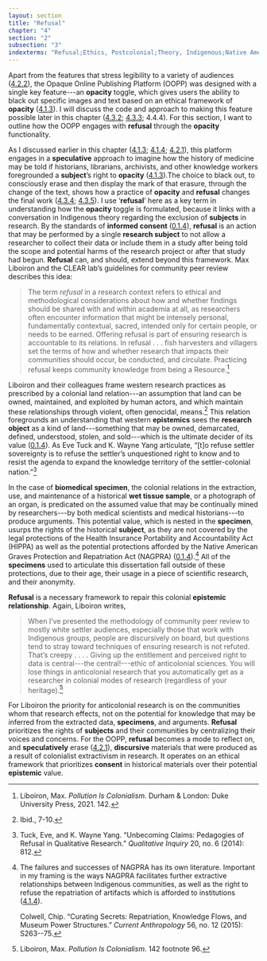 ```yaml
---
layout: section
title: "Refusal"
chapter: "4"
section: "2"
subsection: "3"
indexterms: "Refusal;Ethics, Postcolonial;Theory, Indigenous;Native American Graves Protection and Repatriation Act;Science, Anticolonial"
---
```


Apart from the features that stress legibility to a variety of audiences (<a href="{{ site.baseurl }}/narrative/4_2_2">4.2.2</a>), the Opaque Online Publishing Platform (OOPP) was designed with a single key feature---an <span data-tooltip aria-haspopup="true" class="has-tip" data-disable-hover="false" tabindex="1" data-title="Opacity is a rights-based philosophical framework that assumes humans have a right to not be known in knowledge systems."><b>opacity</b></span> toggle, which gives users the ability to black out specific images and text based on an ethical framework of <span data-tooltip aria-haspopup="true" class="has-tip" data-disable-hover="false" tabindex="1" data-title="Opacity is a rights-based philosophical framework that assumes humans have a right to not be known in knowledge systems."><b>opacity</b></span> (<a href="{{ site.baseurl }}/narrative/4_1_3">4.1.3</a>). I will discuss the code and approach to making this feature possible later in this chapter (<a href="{{ site.baseurl }}/narrative/4_3_2">4.3.2</a>; <a href="{{ site.baseurl }}/narrative/4_3_3">4.3.3</a>; 4.4.4). For this section, I want to outline how the OOPP engages with <span data-tooltip aria-haspopup="true" class="has-tip" data-disable-hover="false" tabindex="1" data-title="Refusal refers to the moments, actions, and possibilities enabled by denying academic access to personal, cultural, or spiritual materials and knowledge."><b>refusal</b></span> through the <span data-tooltip aria-haspopup="true" class="has-tip" data-disable-hover="false" tabindex="1" data-title="Opacity is a rights-based philosophical framework that assumes humans have a right to not be known in knowledge systems."><b>opacity</b></span> functionality. 

As I discussed earlier in this chapter (<a href="{{ site.baseurl }}/narrative/4_1_3">4.1.3</a>; <a href="{{ site.baseurl }}/narrative/4_1_4">4.1.4</a>; <a href="{{ site.baseurl }}/narrative/4_2_1">4.2.1</a>), this platform engages in a <span data-tooltip aria-haspopup="true" class="has-tip" data-disable-hover="false" tabindex="1" data-title="The term speculative refers to a broader discussion in history in how to best address structural violence which produces gaps in the archive. Speculative history imagines what might have happened, or otherwise fill in the gap where these violences occurred."><b>speculative</b></span> approach to imagine how the history of medicine may be told if historians, librarians, archivists, and other knowledge workers foregrounded a <span data-tooltip aria-haspopup="true" class="has-tip" data-disable-hover="false" tabindex="1" data-title="The term research subject refers to a human person who has been ingested into a research program, and whose identity, personhood, and body have become the focus of a research program. I think of the subject in a Foucauldian sense: The 'subject' is a pun on the monarchal subject, someone who has no agency under the spectacular power of the sovereign. In this case it the subject lacks agency in relation to the researcher studying them."><b>subject</b></span>’s right to <span data-tooltip aria-haspopup="true" class="has-tip" data-disable-hover="false" tabindex="1" data-title="Opacity is a rights-based philosophical framework that assumes humans have a right to not be known in knowledge systems."><b>opacity</b></span> (<a href="{{ site.baseurl }}/narrative/4_1_3">4.1.3</a>).The choice to black out, to consciously erase and then display the mark of that erasure, through the change of the text, shows how a practice of <span data-tooltip aria-haspopup="true" class="has-tip" data-disable-hover="false" tabindex="1" data-title="Opacity is a rights-based philosophical framework that assumes humans have a right to not be known in knowledge systems."><b>opacity</b></span> and <span data-tooltip aria-haspopup="true" class="has-tip" data-disable-hover="false" tabindex="1" data-title="Refusal refers to the moments, actions, and possibilities enabled by denying academic access to personal, cultural, or spiritual materials and knowledge."><b>refusal</b></span> changes the final work (<a href="{{ site.baseurl }}/narrative/4_3_4">4.3.4</a>; <a href="{{ site.baseurl }}/narrative/4_3_5">4.3.5</a>). I use ‘<span data-tooltip aria-haspopup="true" class="has-tip" data-disable-hover="false" tabindex="1" data-title="Refusal refers to the moments, actions, and possibilities enabled by denying academic access to personal, cultural, or spiritual materials and knowledge."><b>refusal</b></span>’ here as a key term in understanding how the <span data-tooltip aria-haspopup="true" class="has-tip" data-disable-hover="false" tabindex="1" data-title="Opacity is a rights-based philosophical framework that assumes humans have a right to not be known in knowledge systems."><b>opacity</b></span> toggle is formulated, because it links with a conversation in Indigenous theory regarding the exclusion of <span data-tooltip aria-haspopup="true" class="has-tip" data-disable-hover="false" tabindex="1" data-title="The term research subject refers to a human person who has been ingested into a research program, and whose identity, personhood, and body have become the focus of a research program. I think of the subject in a Foucauldian sense: The 'subject' is a pun on the monarchal subject, someone who has no agency under the spectacular power of the sovereign. In this case it the subject lacks agency in relation to the researcher studying them."><b>subjects</b></span> in research. By the standards of <span data-tooltip aria-haspopup="true" class="has-tip" data-disable-hover="false" tabindex="1" data-title="I use the phrase 'consent' to refer to the idea of informed consent: that a research subject needs to be aware of what will happen to them in a research project, and that they have the ability to say 'no' at any point during the research program."><b>informed consent</b></span> (<a href="{{ site.baseurl }}/narrative/0_1_4">0.1.4</a>), <span data-tooltip aria-haspopup="true" class="has-tip" data-disable-hover="false" tabindex="1" data-title="Refusal refers to the moments, actions, and possibilities enabled by denying academic access to personal, cultural, or spiritual materials and knowledge."><b>refusal</b></span> is an action that may be performed by a single <span data-tooltip aria-haspopup="true" class="has-tip" data-disable-hover="false" tabindex="1" data-title="The term research subject refers to a human person who has been ingested into a research program, and whose identity, personhood, and body have become the focus of a research program. I think of the subject in a Foucauldian sense: The 'subject' is a pun on the monarchal subject, someone who has no agency under the spectacular power of the sovereign. In this case it the subject lacks agency in relation to the researcher studying them."><b>research subject</b></span> to not allow a researcher to collect their data or include them in a study after being told the scope and potential harms of the research project or after that study had begun. <span data-tooltip aria-haspopup="true" class="has-tip" data-disable-hover="false" tabindex="1" data-title="Refusal refers to the moments, actions, and possibilities enabled by denying academic access to personal, cultural, or spiritual materials and knowledge."><b>Refusal</b></span> can, and should, extend beyond this framework. Max Liboiron and the CLEAR lab’s guidelines for community peer review describes this idea:

>The term *refusal* in a research context refers to ethical and methodological considerations about how and whether findings should be shared with and within academia at all, as researchers often encounter information that might be intensely personal, fundamentally contextual, sacred, intended only for certain people, or needs to be earned. Offering refusal is part of ensuring research is accountable to its relations. In refusal . . . fish harvesters and villagers set the terms of how and whether research that impacts their communities should occur, be conducted, and circulate. Practicing refusal keeps community knowledge from being a Resource.[^fn1]

Liboiron and their colleagues frame western research practices as prescribed by a colonial land relation---an assumption that land can be owned, maintained, and exploited by human actors, and which maintain these relationships through violent, often genocidal, means.[^fn2] This relation foregrounds an understanding that western <span data-tooltip aria-haspopup="true" class="has-tip" data-disable-hover="false" tabindex="1" data-title="Epistemics is a philosophical term referring to the study of knowledge. I use it to talk about the entwined practices of scientific culture, its arguments, and its methodologies."><b>epistemics</b></span> sees the <span data-tooltip aria-haspopup="true" class="has-tip" data-disable-hover="false" tabindex="1" data-title="I use the term research object to refer to materials that have been divorced from the subject of their origin. Object, as I use it, carefully considers how human patients are denied their humanity through transformations that deem them as objects."><b>research object</b></span> as a kind of land---something that may be owned, demarcated, defined, understood, stolen, and sold---which is the ultimate decider of its value (<a href="{{ site.baseurl }}/narrative/0_1_4">0.1.4</a>). As Eve Tuck and K. Wayne Yang articulate, “[t]o refuse settler sovereignty is to refuse the settler’s unquestioned right to know and to resist the agenda to expand the knowledge territory of the settler-colonial nation.”[^fn3]

In the case of <span data-tooltip aria-haspopup="true" class="has-tip" data-disable-hover="false" tabindex="1" data-title="Biomedicine is an approach to health that uses scientific approaches to evidence-based medicine, with an emphasis on generalized treatments with surgical and pharmaceutical methods. It combines knowledge from a range of scientific disciplines, like biology, chemistry, physiology, pathology, as part of its evidence-based and causal claims."><b>biomedical</b></span> <span data-tooltip aria-haspopup="true" class="has-tip" data-disable-hover="false" tabindex="1" data-title="Specimen refers to any naturally occurring phenomenon that has been extracted from its original context and placed within a knowledge framework to understand and describe that phenomenon."><b>specimen</b></span>, the colonial relations in the extraction, use, and maintenance of a historical <span data-tooltip aria-haspopup="true" class="has-tip" data-disable-hover="false" tabindex="1" data-title="Wet specimens refer to living tissues preserved in fluid. Contemporary wet specimens are usually submerged in a formalin mixture, and older specimens from the eighteenth and nineteenth centuries were usually preserved in a spirit like rum or whiskey."><b>wet tissue sample</b></span>, or a photograph of an organ, is predicated on the assumed value that may be continually mined by researchers---by both medical scientists and medical historians---to produce arguments. This potential value, which is nested in the <span data-tooltip aria-haspopup="true" class="has-tip" data-disable-hover="false" tabindex="1" data-title="Specimen refers to any naturally occurring phenomenon that has been extracted from its original context and placed within a knowledge framework to understand and describe that phenomenon."><b>specimen</b></span>, usurps the rights of the historical <span data-tooltip aria-haspopup="true" class="has-tip" data-disable-hover="false" tabindex="1" data-title="The term research subject refers to a human person who has been ingested into a research program, and whose identity, personhood, and body have become the focus of a research program. I think of the subject in a Foucauldian sense: The 'subject' is a pun on the monarchal subject, someone who has no agency under the spectacular power of the sovereign. In this case it the subject lacks agency in relation to the researcher studying them."><b>subject</b></span>, as they are not covered by the legal protections of the Health Insurance Portability and Accountability Act (HIPPA) as well as the potential protections afforded by the Native American Graves Protection and Repatriation Act (NAGPRA) (<a href="{{ site.baseurl }}/narrative/0_1_4">0.1.4</a>).[^fn4] All of the <span data-tooltip aria-haspopup="true" class="has-tip" data-disable-hover="false" tabindex="1" data-title="Specimen refers to any naturally occurring phenomenon that has been extracted from its original context and placed within a knowledge framework to understand and describe that phenomenon."><b>specimens</b></span> used to articulate this dissertation fall outside of these protections, due to their age, their usage in a piece of scientific research, and their anonymity.

<span data-tooltip aria-haspopup="true" class="has-tip" data-disable-hover="false" tabindex="1" data-title="Refusal refers to the moments, actions, and possibilities enabled by denying academic access to personal, cultural, or spiritual materials and knowledge."><b>Refusal</b></span> is a necessary framework to repair this colonial <span data-tooltip aria-haspopup="true" class="has-tip" data-disable-hover="false" tabindex="1" data-title="Epistemics is a philosophical term referring to the study of knowledge. I use it to talk about the entwined practices of scientific culture, its arguments, and its methodologies."><b>epistemic</b></span> <span data-tooltip aria-haspopup="true" class="has-tip" data-disable-hover="false" tabindex="1" data-title="Relationality, as I use it, is indebted to Indigenous knowledge systems. Relation refers to the ways researchers become connected to and obligated to the people, ideas, and non-human entities which they study."><b>relationship</b></span>. Again, Liboiron writes, 

>When I’ve presented the methodology of community peer review to mostly white settler audiences, especially those that work with Indigenous groups, people are discursively on board, but questions tend to stray toward techniques of ensuring research is not refuted. That’s creepy . . . . Giving up the entitlement and perceived right to data is central---the central!---ethic of anticolonial sciences. You will lose things in anticolonial research that you automatically get as a researcher in colonial modes of research (regardless of your heritage).[^fn5]

For Liboiron the priority for anticolonial research is on the communities whom that research effects, not on the potential for knowledge that may be inferred from the extracted data, <span data-tooltip aria-haspopup="true" class="has-tip" data-disable-hover="false" tabindex="1" data-title="Specimen refers to any naturally occurring phenomenon that has been extracted from its original context and placed within a knowledge framework to understand and describe that phenomenon."><b>specimens</b></span>, and arguments. <span data-tooltip aria-haspopup="true" class="has-tip" data-disable-hover="false" tabindex="1" data-title="Refusal refers to the moments, actions, and possibilities enabled by denying academic access to personal, cultural, or spiritual materials and knowledge."><b>Refusal</b></span> prioritizes the rights of <span data-tooltip aria-haspopup="true" class="has-tip" data-disable-hover="false" tabindex="1" data-title="The term research subject refers to a human person who has been ingested into a research program, and whose identity, personhood, and body have become the focus of a research program. I think of the subject in a Foucauldian sense: The 'subject' is a pun on the monarchal subject, someone who has no agency under the spectacular power of the sovereign. In this case it the subject lacks agency in relation to the researcher studying them."><b>subjects</b></span> and their communities by centralizing their voices and concerns. For the OOPP, <span data-tooltip aria-haspopup="true" class="has-tip" data-disable-hover="false" tabindex="1" data-title="Refusal refers to the moments, actions, and possibilities enabled by denying academic access to personal, cultural, or spiritual materials and knowledge."><b>refusal</b></span> becomes a mode to reflect on, and <span data-tooltip aria-haspopup="true" class="has-tip" data-disable-hover="false" tabindex="1" data-title="The term speculative refers to a broader discussion in history in how to best address structural violence which produces gaps in the archive. Speculative history imagines what might have happened, or otherwise fill in the gap where these violences occurred."><b>speculatively</b></span> erase (<a href="{{ site.baseurl }}/narrative/4_2_1">4.2.1</a>), <span data-tooltip aria-haspopup="true" class="has-tip" data-disable-hover="false" tabindex="1" data-title="Discourse refers to a scholarly conversation which occurs in a field of knowledge production. I use it in a Foucauldian sense, to convey the agreed upon modes and objects of discussion which are taken for granted in a community or scholarly field."><b>discursive</b></span> materials that were produced as a result of colonialist extractivism in research. It operates on an ethical framework that prioritizes <span data-tooltip aria-haspopup="true" class="has-tip" data-disable-hover="false" tabindex="1" data-title="I use the phrase 'consent' to refer to the idea of informed consent: that a research subject needs to be aware of what will happen to them in a research project, and that they have the ability to say 'no' at any point during the research program."><b>consent</b></span> in historical materials over their potential <span data-tooltip aria-haspopup="true" class="has-tip" data-disable-hover="false" tabindex="1" data-title="Epistemics is a philosophical term referring to the study of knowledge. I use it to talk about the entwined practices of scientific culture, its arguments, and its methodologies."><b>epistemic</b></span> value.

<div class="style-divider">
 	<div class="line"></div>
</div>

[^fn1]: Liboiron, Max. *Pollution Is Colonialism*. Durham & London: Duke University Press, 2021. 142.

[^fn2]: Ibid., 7-10.

[^fn3]: Tuck, Eve, and K. Wayne Yang. “Unbecoming Claims: Pedagogies of Refusal in Qualitative Research.” *Qualitative Inquiry* 20, no. 6 (2014): 812.

[^fn4]: The failures and successes of NAGPRA has its own literature. Important in my framing is the ways NAGPRA facilitates further extractive relationships between Indigenous communities, as well as the right to refuse the repatriation of artifacts which is afforded to institutions (<a href="{{ site.baseurl }}/narrative/4_1_4">4.1.4</a>).
	
	Colwell, Chip. “Curating Secrets: Repatriation, Knowledge Flows, and Museum Power Structures.” *Current Anthropology* 56, no. 12 (2015): S263--75.

[^fn5]: Liboiron, Max. *Pollution Is Colonialism*. 142 footnote 96.